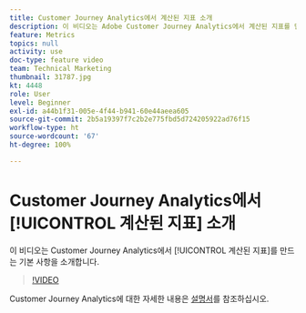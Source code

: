 ```yaml
---
title: Customer Journey Analytics에서 계산된 지표 소개
description: 이 비디오는 Adobe Customer Journey Analytics에서 계산된 지표를 만드는 기본 사항을 소개합니다.
feature: Metrics
topics: null
activity: use
doc-type: feature video
team: Technical Marketing
thumbnail: 31787.jpg
kt: 4448
role: User
level: Beginner
exl-id: a44b1f31-005e-4f44-b941-60e44aeea605
source-git-commit: 2b5a19397f7c2b2e775fbd5d724205922ad76f15
workflow-type: ht
source-wordcount: '67'
ht-degree: 100%

---
```


# Customer Journey Analytics에서 [!UICONTROL 계산된 지표] 소개

이 비디오는 Customer Journey Analytics에서 [!UICONTROL 계산된 지표]를 만드는 기본 사항을 소개합니다.

>[!VIDEO](https://video.tv.adobe.com/v/31787/?quality=12)

Customer Journey Analytics에 대한 자세한 내용은 [설명서](https://docs.adobe.com/content/help/ko/analytics-platform/using/cja-landing.html)를 참조하십시오.
